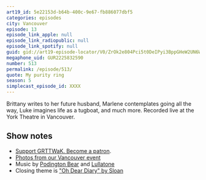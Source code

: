 ```yaml
---
art19_id: 5e22153d-b64b-400c-9e67-fb886077dbf5
categories: episodes
city: Vancouver
episode: 13
episode_link_apple: null
episode_link_radiopublic: null
episode_link_spotify: null
guid: gid://art19-episode-locator/V0/ZrOk2e804Pci5t0DeIPyi3BppGHeW2UN6WaWllITT-I
megaphone_uid: GUR2225832590
number: 513
permalink: /episode/513/
quote: My purity ring
season: 5
simplecast_episode_id: XXXX
---
```


Brittany writes to her future husband, Marlene contemplates going all the way, Luke imagines life as a tugboat, and much more. Recorded live at the York Theatre in Vancouver.

## Show notes
* [Support GRTTWaK. Become a patron](https://grownupsreadthingstheywroteaskids.com/support/?utm_source=podcast&utm_medium=referral&utm_campaign=513).
* [Photos from our Vancouver event](https://www.facebook.com/media/set/?set=a.10155895650783600.1073741916.121054468599&type=1&l=54476f9e04)
* Music by [Podington Bear](https://geo.itunes.apple.com/us/artist/podington-bear/id250459572?at=10lR7u&mt=1&app=music) and [Lullatone](https://geo.itunes.apple.com/us/artist/lullatone/id34467705?at=10lR7u&mt=1&app=music)
* Closing theme is ["Oh Dear Diary" by Sloan](http://sloan.spinshop.com/details/9850)